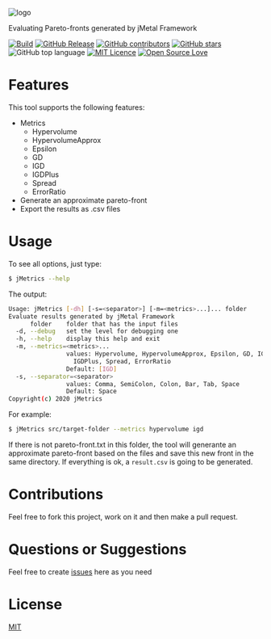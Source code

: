 
![logo](https://user-images.githubusercontent.com/114015/79403256-5bacee00-7f5c-11ea-8ce1-93e8128ac5d3.png)

Evaluating Pareto-fronts generated by jMetal Framework

[![Build](https://github.com/thiagodnf/jmetrics/actions/workflows/build.yml/badge.svg)](https://github.com/thiagodnf/jmetrics/actions/workflows/build.yml)
[![GitHub Release](https://img.shields.io/github/release/thiagodnf/jmetrics.svg)](https://github.com/thiagodnf/jmetrics/releases/latest)
[![GitHub contributors](https://img.shields.io/github/contributors/thiagodnf/jmetrics.svg)](https://github.com/thiagodnf/jmetrics/graphs/contributors)
[![GitHub stars](https://img.shields.io/github/stars/thiagodnf/jmetrics.svg)](https://github.com/thiagodnf/jmetrics)
![GitHub top language](https://img.shields.io/github/languages/top/thiagodnf/jmetrics)
[![MIT Licence](https://badges.frapsoft.com/os/mit/mit.svg?v=103)](https://opensource.org/licenses/mit-license.php)
[![Open Source Love](https://badges.frapsoft.com/os/v1/open-source.svg?v=103)](https://github.com/ellerbrock/open-source-badges/)

# Features

This tool supports the following features:
- Metrics
    - Hypervolume
    - HypervolumeApprox
    - Epsilon
    - GD
    - IGD
    - IGDPlus
    - Spread
    - ErrorRatio
- Generate an approximate pareto-front
- Export the results as .csv files

# Usage

To see all options, just type:

```sh
$ jMetrics --help
```

The output:

```bash
Usage: jMetrics [-dh] [-s=<separator>] [-m=<metrics>...]... folder
Evaluate results generated by jMetal Framework
      folder    folder that has the input files
  -d, --debug   set the level for debugging one
  -h, --help    display this help and exit
  -m, --metrics=<metrics>...
                values: Hypervolume, HypervolumeApprox, Epsilon, GD, IGD,
                  IGDPlus, Spread, ErrorRatio
                Default: [IGD]
  -s, --separator=<separator>
                values: Comma, SemiColon, Colon, Bar, Tab, Space
                Default: Space
Copyright(c) 2020 jMetrics
```

For example:

```bash
$ jMetrics src/target-folder --metrics hypervolume igd
```

If there is not pareto-front.txt in this folder, the tool will generante an approximate pareto-front based on the files and save this new front in the same directory. If everything is ok, a ```result.csv``` is going to be generated.

# Contributions

Feel free to fork this project, work on it and then make a pull request.

# Questions or Suggestions

Feel free to create <a href="https://github.com/thiagodnf/jmetrics/issues">issues</a> here as you need

# License

[MIT](https://github.com/thiagodnf/jmetrics/blob/master/LICENSE)
